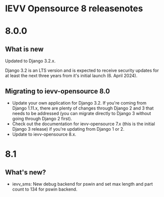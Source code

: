 IEVV Opensource 8 releasenotes
==============================


8.0.0
=====

## What is new

Updated to Django 3.2.x.

Django 3.2 is an LTS version and is expected to receive security updates for at least the next three years from it's initial 
launch (6. April 2024).


## Migrating to ievv-opensource 8.0

- Update your own application for Django 3.2. If you're coming from Django 1.11.x, there are plenty of changes through Django 2 and 3 
  that needs to be addressed (you can migrate directly to Django 3 without going through Django 2 first).
- Check out the documentation for ievv-opensource 7.x (this is the initial Django 3 release) if you're updating from Django 1 or 2.
- Update to ievv-opensource 8.x.


# 8.1

## What's new?
- ievv_sms: New debug backend for pswin and set max length and part count to 134 for pswin backend.
